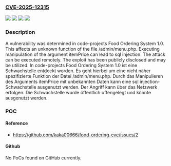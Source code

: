 ### [CVE-2025-12315](https://cve.mitre.org/cgi-bin/cvename.cgi?name=CVE-2025-12315)
![](https://img.shields.io/static/v1?label=Product&message=Food%20Ordering%20System&color=blue)
![](https://img.shields.io/static/v1?label=Version&message=1.0%20&color=brightgreen)
![](https://img.shields.io/static/v1?label=Vulnerability&message=Injection&color=brightgreen)
![](https://img.shields.io/static/v1?label=Vulnerability&message=SQL%20Injection&color=brightgreen)

### Description

A vulnerability was determined in code-projects Food Ordering System 1.0. This affects an unknown function of the file /admin/menu.php. Executing manipulation of the argument itemPrice can lead to sql injection. The attack can be executed remotely. The exploit has been publicly disclosed and may be utilized.
In code-projects Food Ordering System 1.0 ist eine Schwachstelle entdeckt worden. Es geht hierbei um eine nicht näher spezifizierte Funktion der Datei /admin/menu.php. Durch das Manipulieren des Arguments itemPrice mit unbekannten Daten kann eine sql injection-Schwachstelle ausgenutzt werden. Der Angriff kann über das Netzwerk erfolgen. Die Schwachstelle wurde öffentlich offengelegt und könnte ausgenutzt werden.

### POC

#### Reference
- https://github.com/kaka00666/food-ordering-cve/issues/2

#### Github
No PoCs found on GitHub currently.

